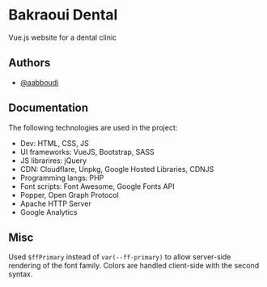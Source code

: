 # Bakraoui Dental

Vue.js website for a dental clinic

## Authors

- [@aabboudi](https://www.github.com/aabboudi)

## Documentation

The following technologies are used in the project:
- Dev: HTML, CSS, JS
- UI frameworks: VueJS, Bootstrap, SASS
- JS librarires: jQuery
- CDN: Cloudflare, Unpkg, Google Hosted Libraries, CDNJS
- Programming langs: PHP
- Font scripts: Font Awesome, Google Fonts API
- Popper, Open Graph Protocol
- Apache HTTP Server
- Google Analytics

## Misc
Used ```$ffPrimary``` instead of ```var(--ff-primary)``` to allow server-side rendering of the font family. Colors are handled client-side with the second syntax.